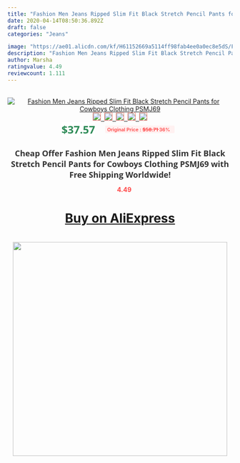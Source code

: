 ```yaml
---
title: "Fashion Men Jeans Ripped Slim Fit Black Stretch Pencil Pants for Cowboys Clothing PSMJ69"
date: 2020-04-14T08:50:36.892Z
draft: false
categories: "Jeans"

image: "https://ae01.alicdn.com/kf/H61152669a5114ff98fab4ee0a0ec8e5dS/Fashion-Men-Jeans-Ripped-Slim-Fit-Black-Stretch-Pencil-Pants-for-Cowboys-Clothing-PSMJ69.jpg"
description: "Fashion Men Jeans Ripped Slim Fit Black Stretch Pencil Pants for Cowboys Clothing PSMJ69"
author: Marsha
ratingvalue: 4.49
reviewcount: 1.111
---
```

<br>
<div style="text-align: center;">
<a href="https://s.click.aliexpress.com/e/_AZmH01" target="_blank" rel="nofollow noopener noreferrer"><img alt="Fashion Men Jeans Ripped Slim Fit Black Stretch Pencil Pants for Cowboys Clothing PSMJ69" class="magnifier-image" src="https://ae01.alicdn.com/kf/H61152669a5114ff98fab4ee0a0ec8e5dS/Fashion-Men-Jeans-Ripped-Slim-Fit-Black-Stretch-Pencil-Pants-for-Cowboys-Clothing-PSMJ69.jpg_640x640.jpg">
<br>
<img style="border:1px solid salmon" src="https://ae01.alicdn.com/kf/H61152669a5114ff98fab4ee0a0ec8e5dS/Fashion-Men-Jeans-Ripped-Slim-Fit-Black-Stretch-Pencil-Pants-for-Cowboys-Clothing-PSMJ69.jpg_120x120.jpg">&nbsp;&nbsp;<img style="border:1px solid salmon" src="https://ae01.alicdn.com/kf/H5444ed8ab5e24c5c8a9deb90be1e98973/Fashion-Men-Jeans-Ripped-Slim-Fit-Black-Stretch-Pencil-Pants-for-Cowboys-Clothing-PSMJ69.jpg_120x120.jpg">&nbsp;&nbsp;<img style="border:1px solid salmon" src="https://ae01.alicdn.com/kf/Hf0a2ec7117c04075b9b905bae900370eF/Fashion-Men-Jeans-Ripped-Slim-Fit-Black-Stretch-Pencil-Pants-for-Cowboys-Clothing-PSMJ69.jpg_120x120.jpg">&nbsp;&nbsp;<img style="border:1px solid salmon" src="https://ae01.alicdn.com/kf/Hb192628b692e4be3aa7f9035b1742f29V/Fashion-Men-Jeans-Ripped-Slim-Fit-Black-Stretch-Pencil-Pants-for-Cowboys-Clothing-PSMJ69.jpg_120x120.jpg">&nbsp;&nbsp;<img style="border:1px solid salmon" src="https://ae01.alicdn.com/kf/H86519cd53a6d43d7a4e8216b029425b7O/Fashion-Men-Jeans-Ripped-Slim-Fit-Black-Stretch-Pencil-Pants-for-Cowboys-Clothing-PSMJ69.jpg_120x120.jpg"></a></div><br0>
<div style="text-align: center;"><span style="background-color: white; border: 0px; box-sizing: border-box; color: seagreen; display: inline-block; font-family: &quot;open sans&quot; , &quot;arial&quot; , &quot;helvetica&quot; , sans-serif , &quot;heiti&quot;; font-size: 24px; font-stretch: inherit; font-weight: 700; line-height: inherit; margin: 0px 10px 0px 0px; padding: 0px; vertical-align: middle;">$37.57 </span>
<span style="background: rgb(255 , 241 , 241); border-radius: 3px; border: 0px; box-sizing: border-box; color: #ff4747; display: inline-block; font-family: inherit; font-size: 12px; font-stretch: inherit; font-style: inherit; font-variant: inherit; font-weight: 600; line-height: inherit; margin: 0px; padding: 2px 5px; transform: scale(0.9); vertical-align: middle;">Original Price : <b style="text-decoration: line-through;">$58.71 </b> 36%&nbsp;&nbsp;</span></div>
<h1 style="color: #333333; display: inline-block; font-family: &quot;open sans&quot; , &quot;arial&quot; , &quot;helvetica&quot; , sans-serif , &quot;heiti&quot;; font-size: 18px; font-stretch: inherit; font-weight: 700; text-align: center;">Cheap Offer Fashion Men Jeans Ripped Slim Fit Black Stretch Pencil Pants for Cowboys Clothing PSMJ69 with Free Shipping Worldwide!</h1>
<div style="color: #ff4747; text-align: center;">
<img src="https://4.bp.blogspot.com/-M0ZcTcb-5uY/XleCXlxnR4I/AAAAAAAAAEc/OrjgMkXV1oMQFaCRZj5HQwOCBcu3w1FegCPcBGAYYCw/s1600/star.png" style="height: 15px;">&nbsp;<b>4.49</b></div>
<div class="button_cont" align="center"><a class="buynow_a" href="https://s.click.aliexpress.com/e/_AZmH01" target="_blank" rel="nofollow noopener noreferrer"><H1>Buy on AliExpress</H1></a></div><br>
<div class="separator" style="clear: both; text-align: center;">
<img src="https://lh3.googleusercontent.com/-pTy5HemUv9M/XlePHvY0dAI/AAAAAAAAAE4/0nX5iRUoIWY8eMW9Dpxeirr157OZliDIgCLcBGAsYHQ/s1600/badge.gif" width="480">
</div>
